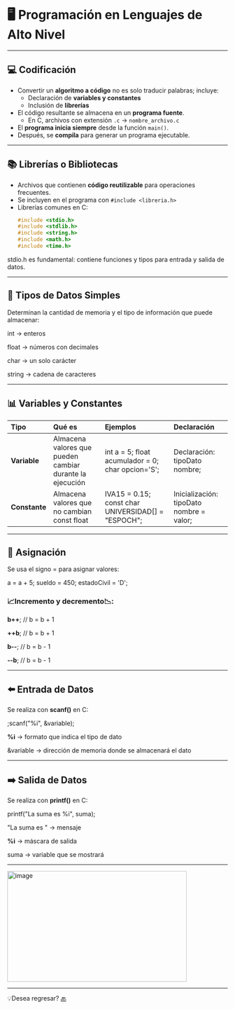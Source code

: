 # 🖥️ Programación en Lenguajes de Alto Nivel

---

## 💻 Codificación
- Convertir un **algoritmo a código** no es solo traducir palabras; incluye:
  - Declaración de **variables y constantes**  
  - Inclusión de **librerías**  
- El código resultante se almacena en un **programa fuente**.  
  - En C, archivos con extensión `.c` → `nombre_archivo.c`  
- El **programa inicia siempre** desde la función `main()`.  
- Después, se **compila** para generar un programa ejecutable.

---

## 📚 Librerías o Bibliotecas
- Archivos que contienen **código reutilizable** para operaciones frecuentes.  
- Se incluyen en el programa con `#include <libreria.h>`  
- Librerías comunes en C:
  ```c
  #include <stdio.h>
  #include <stdlib.h>
  #include <string.h>
  #include <math.h>
  #include <time.h>
stdio.h es fundamental: contiene funciones y tipos para entrada y salida de datos.

---

## 🧮 Tipos de Datos Simples

Determinan la cantidad de memoria y el tipo de información que puede almacenar:

int → enteros

float → números con decimales

char → un solo carácter

string → cadena de caracteres

---

## 📊 Variables y Constantes

| Tipo | Qué es | Ejemplos | Declaración |
|:----|:------|:--------|:----------|
| **Variable** | Almacena valores que pueden cambiar durante la ejecución | int a = 5; float acumulador = 0; char opcion='S'; | Declaración: tipoDato nombre; |
| **Constante** | Almacena valores que no cambian	const float | IVA15 = 0.15; const char UNIVERSIDAD[] = "ESPOCH"; | Inicialización: tipoDato nombre = valor; |

---

## 🔄 Asignación

Se usa el signo = para asignar valores:

a = a + 5;
sueldo = 450;
estadoCivil = 'D';


### 📈Incremento y decremento📉:

**b++**;  // b = b + 1

**++b**;  // b = b + 1

**b--**;  // b = b - 1

**--b**;  // b = b - 1

---

## ⬅️ Entrada de Datos

Se realiza con **scanf()** en C:

;scanf("%i", &variable);

**%i** → formato que indica el tipo de dato

&variable → dirección de memoria donde se almacenará el dato

---

## ➡️ Salida de Datos

Se realiza con **printf()** en C:

printf("La suma es %i", suma);

"La suma es " → mensaje

**%i** → máscara de salida

suma → variable que se mostrará

---

<img width="410" height="253" alt="image" src="https://github.com/user-attachments/assets/06b80c6f-e3a8-4fc6-9030-9866ba374dcd" />

---

💡Desea regresar? [🔙](Tema1.md)
